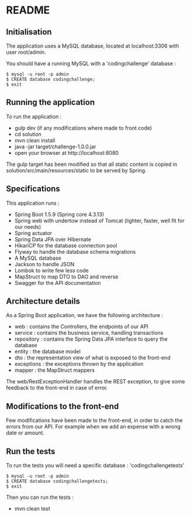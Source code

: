README
====

Initialisation
----
The application uses a MySQL database, located at localhost:3306 with user root/admin.

You should have a running MySQL with a 'codingchallenge' database :

```
$ mysql -u root -p admin
$ CREATE database codingchallenge;
$ exit
```

Running the application
----
To run the application :
  * gulp dev (if any modifications where made to front code)
  * cd solution
  * mvn clean install
  * java -jar target/challenge-1.0.0.jar
  * open your browser at http://localhost:8080
  
The gulp target has been modified so that all static content is copied in solution/src/main/resources/static to be served by Spring.

Specifications
----
This application runs :
  * Spring Boot 1.5.9 (Spring core 4.3.13)
  * Spring web with undertow instead of Tomcat (lighter, faster, well fit for our needs)
  * Spring actuator
  * Spring Data JPA over Hibernate
  * HikariCP for the database connection pool
  * Flyway to handle the database schema migrations
  * A MySQL database
  * Jackson to handle JSON
  * Lombok to write few less code
  * MapStruct to map DTO to DAO and reverse
  * Swagger for the API documentation
  
Architecture details
----
As a Spring Boot application, we have the following architecture :
  * web : contains the Controllers, the endpoints of our API
  * service : contains the business service, handling transactions
  * repository : contains the Spring Data JPA interface to query the database
  * entity : the database model
  * dto : the representation view of what is exposed to the front-end
  * exceptions : the exceptions thrown by the application
  * mapper : the MapStruct mappers

The web/RestExceptionHandler handles the REST exception, to give some feedback to the front-end in case of error.

Modifications to the front-end
----
Few modifications have been made to the front-end, in order to catch the errors from our API. For example when we add an expense with a wrong date or amount.

Run the tests
----
To run the tests you will need a specific database : 'codingchallengetests'

```
$ mysql -u root -p admin
$ CREATE database codingchallengetests;
$ exit
```

Then you can run the tests :
  * mvn clean test